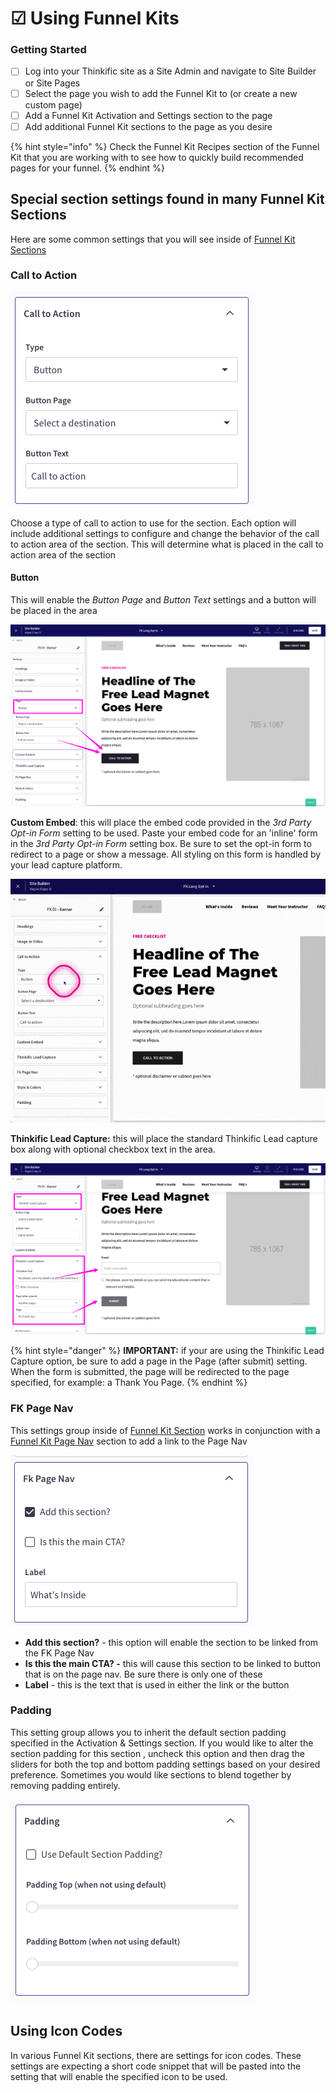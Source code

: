 # ☑ Using Funnel Kits

### Getting Started&#x20;

* [ ] Log into your Thinkific site as a Site Admin and navigate to Site Builder or Site Pages
* [ ] Select the page you wish to add the Funnel Kit to (or create a new custom page)
* [ ] Add a Funnel Kit Activation and Settings section to the page
* [ ] Add additional Funnel Kit sections to the page as you desire

{% hint style="info" %}
Check the Funnel Kit Recipes section of the Funnel Kit that you are working with to see how to quickly build recommended pages for your funnel.
{% endhint %}

## Special section settings found in many Funnel Kit Sections

Here are some common settings that you will see inside of [Funnel Kit Sections](funnel-kits/fk-01/sections/)

### Call to Action

![](<.gitbook/assets/Screen Shot 2022-04-30 at 11.17.15 AM.png>)

Choose a type of call to action to use for the section. Each option will include additional settings to configure and change the behavior of the call to action area of the section. This will determine what is placed in the call to action area of the section

#### **Button**

This will enable the _Button Page_ and _Button Text_ settings and a button will be placed in the area

![](<.gitbook/assets/Site-Builder-Thinkific - 2022-04-30T113443.854.png>)

**Custom Embed**: this will place the embed code provided in the _3rd Party Opt-in Form_ setting to be used. Paste your embed code for an 'inline' form in the _3rd Party Opt-in Form_ setting box. Be sure to set the opt-in form to redirect to a page or show a message. All styling on this form is handled by your lead capture platform.

![](<.gitbook/assets/Untitled design (7).gif>)

**Thinkific Lead Capture:** this will place the standard Thinkific Lead capture box along with optional checkbox text in the area.

![](<.gitbook/assets/Site-Builder-Thinkific - 2022-04-30T114029.595.png>)

{% hint style="danger" %}
**IMPORTANT:** if your are using the Thinkific Lead Capture option, be sure to add a page in the Page (after submit) setting. When the form is submitted, the page will be redirected to the page specified, for example: a Thank You Page.
{% endhint %}

### FK Page Nav

This settings group inside of [Funnel Kit Section](funnel-kits/fk-01/sections/) works in conjunction with a [Funnel Kit Page Nav](funnel-kits/fk-01/sections/fk-01-page-nav.md) section to add a link to the Page Nav

![](<.gitbook/assets/Screen Shot 2022-04-30 at 11.02.59 AM.png>)

* **Add this section?** - this option will enable the section to be linked from the FK Page Nav
* **Is this the main CTA? -** this will cause this section to be linked to button that is on the page nav. Be sure there is only one of these
* **Label** - this is the text that is used in either the link or the button

### Padding

This setting group allows you to inherit the default section padding specified in the Activation & Settings section. If you would like to alter the section padding for this section , uncheck this option and then drag the sliders for both the top and bottom padding settings based on your desired preference. Sometimes you would like sections to blend together by removing padding entirely.

![](<.gitbook/assets/Screen Shot 2022-04-30 at 11.55.10 AM.png>)

## Using Icon Codes

In various Funnel Kit sections, there are settings for icon codes. These settings are expecting a short code snippet that will be pasted into the setting that will enable the specified icon to be used.
